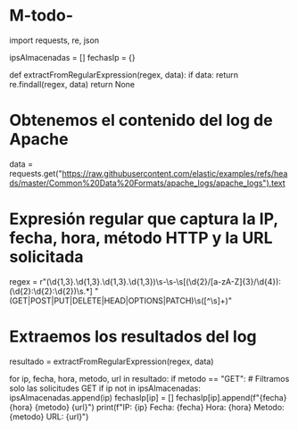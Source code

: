 # M-todo-
import requests, re, json

ipsAlmacenadas = []
fechasIp = {}

def extractFromRegularExpression(regex, data):
    if data:
        return re.findall(regex, data)
    return None

# Obtenemos el contenido del log de Apache
data = requests.get("https://raw.githubusercontent.com/elastic/examples/refs/heads/master/Common%20Data%20Formats/apache_logs/apache_logs").text

# Expresión regular que captura la IP, fecha, hora, método HTTP y la URL solicitada
regex = r"(\d{1,3}\.\d{1,3}\.\d{1,3}\.\d{1,3})\s-\s-\s\[(\d{2}/[a-zA-Z]{3}/\d{4}):(\d{2}:\d{2}:\d{2})\s.*\] \"(GET|POST|PUT|DELETE|HEAD|OPTIONS|PATCH)\s([^\s]+)"

# Extraemos los resultados del log
resultado = extractFromRegularExpression(regex, data)

for ip, fecha, hora, metodo, url in resultado:
    if metodo == "GET":  # Filtramos solo las solicitudes GET
        if ip not in ipsAlmacenadas:
            ipsAlmacenadas.append(ip)
            fechasIp[ip] = []
        fechasIp[ip].append(f"{fecha} {hora} {metodo} {url}")
        print(f"IP: {ip} Fecha: {fecha} Hora: {hora} Metodo: {metodo} URL: {url}")
